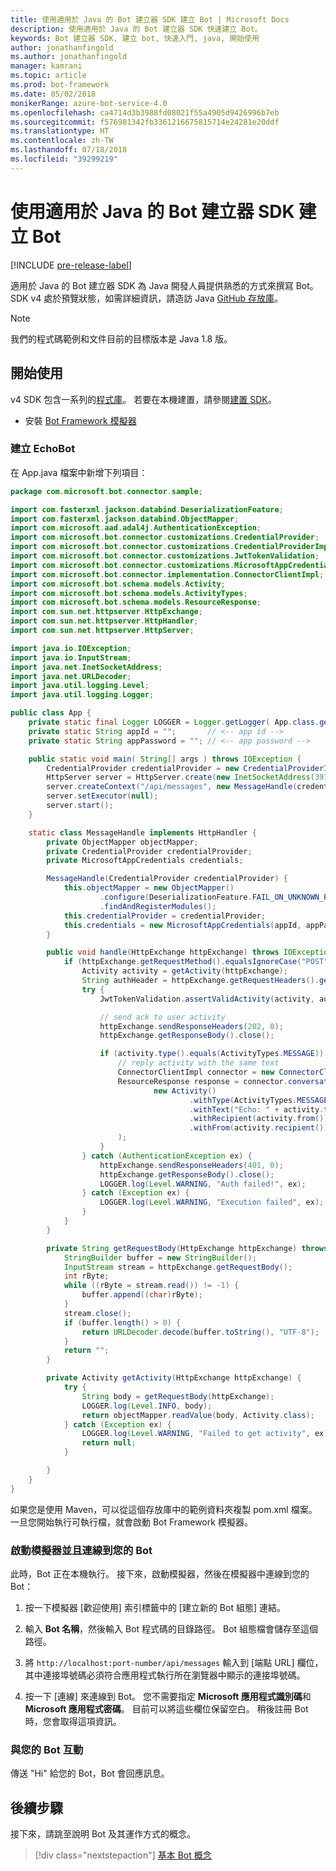 ```yaml
---
title: 使用適用於 Java 的 Bot 建立器 SDK 建立 Bot | Microsoft Docs
description: 使用適用於 Java 的 Bot 建立器 SDK 快速建立 Bot。
keywords: Bot 建立器 SDK, 建立 bot, 快速入門, java, 開始使用
author: jonathanfingold
ms.author: jonathanfingold
manager: kamrani
ms.topic: article
ms.prod: bot-framework
ms.date: 05/02/2018
monikerRange: azure-bot-service-4.0
ms.openlocfilehash: ca4714d3b3988fd08021f55a4905d9426996b7eb
ms.sourcegitcommit: f576981342fb3361216675815714e24281e20ddf
ms.translationtype: HT
ms.contentlocale: zh-TW
ms.lasthandoff: 07/18/2018
ms.locfileid: "39299219"
---
```

# <a name="create-a-bot-with-the-bot-builder-sdk-for-java"></a>使用適用於 Java 的 Bot 建立器 SDK 建立 Bot
[!INCLUDE [pre-release-label](../includes/pre-release-label.md)]

適用於 Java 的 Bot 建立器 SDK 為 Java 開發人員提供熟悉的方式來撰寫 Bot。 SDK v4 處於預覽狀態，如需詳細資訊，請造訪 Java [GitHub 存放庫](https://github.com/Microsoft/botbuilder-java)。

> [!NOTE]
> 我們的程式碼範例和文件目前的目標版本是 Java 1.8 版。

## <a name="getting-started"></a>開始使用

v4 SDK 包含一系列的[程式庫](https://github.com/Microsoft/botbuilder-java/tree/master/libraries)。 若要在本機建置，請參閱[建置 SDK](https://github.com/Microsoft/botbuilder-java/wiki/building-the-sdk)。

- 安裝 [Bot Framework 模擬器](https://github.com/Microsoft/BotFramework-Emulator/releases)

### <a name="create-echobot"></a>建立 EchoBot

在 App.java 檔案中新增下列項目：

```Java
package com.microsoft.bot.connector.sample;

import com.fasterxml.jackson.databind.DeserializationFeature;
import com.fasterxml.jackson.databind.ObjectMapper;
import com.microsoft.aad.adal4j.AuthenticationException;
import com.microsoft.bot.connector.customizations.CredentialProvider;
import com.microsoft.bot.connector.customizations.CredentialProviderImpl;
import com.microsoft.bot.connector.customizations.JwtTokenValidation;
import com.microsoft.bot.connector.customizations.MicrosoftAppCredentials;
import com.microsoft.bot.connector.implementation.ConnectorClientImpl;
import com.microsoft.bot.schema.models.Activity;
import com.microsoft.bot.schema.models.ActivityTypes;
import com.microsoft.bot.schema.models.ResourceResponse;
import com.sun.net.httpserver.HttpExchange;
import com.sun.net.httpserver.HttpHandler;
import com.sun.net.httpserver.HttpServer;

import java.io.IOException;
import java.io.InputStream;
import java.net.InetSocketAddress;
import java.net.URLDecoder;
import java.util.logging.Level;
import java.util.logging.Logger;

public class App {
    private static final Logger LOGGER = Logger.getLogger( App.class.getName() );
    private static String appId = "";       // <-- app id -->
    private static String appPassword = ""; // <-- app password -->

    public static void main( String[] args ) throws IOException {
        CredentialProvider credentialProvider = new CredentialProviderImpl(appId, appPassword);
        HttpServer server = HttpServer.create(new InetSocketAddress(3978), 0);
        server.createContext("/api/messages", new MessageHandle(credentialProvider));
        server.setExecutor(null);
        server.start();
    }

    static class MessageHandle implements HttpHandler {
        private ObjectMapper objectMapper;
        private CredentialProvider credentialProvider;
        private MicrosoftAppCredentials credentials;

        MessageHandle(CredentialProvider credentialProvider) {
            this.objectMapper = new ObjectMapper()
                    .configure(DeserializationFeature.FAIL_ON_UNKNOWN_PROPERTIES, false)
                    .findAndRegisterModules();
            this.credentialProvider = credentialProvider;
            this.credentials = new MicrosoftAppCredentials(appId, appPassword);
        }

        public void handle(HttpExchange httpExchange) throws IOException {
            if (httpExchange.getRequestMethod().equalsIgnoreCase("POST")) {
                Activity activity = getActivity(httpExchange);
                String authHeader = httpExchange.getRequestHeaders().getFirst("Authorization");
                try {
                    JwtTokenValidation.assertValidActivity(activity, authHeader, credentialProvider);

                    // send ack to user activity
                    httpExchange.sendResponseHeaders(202, 0);
                    httpExchange.getResponseBody().close();

                    if (activity.type().equals(ActivityTypes.MESSAGE)) {
                        // reply activity with the same text
                        ConnectorClientImpl connector = new ConnectorClientImpl(activity.serviceUrl(), this.credentials);
                        ResourceResponse response = connector.conversations().sendToConversation(activity.conversation().id(),
                                new Activity()
                                        .withType(ActivityTypes.MESSAGE)
                                        .withText("Echo: " + activity.text())
                                        .withRecipient(activity.from())
                                        .withFrom(activity.recipient())
                        );
                    }
                } catch (AuthenticationException ex) {
                    httpExchange.sendResponseHeaders(401, 0);
                    httpExchange.getResponseBody().close();
                    LOGGER.log(Level.WARNING, "Auth failed!", ex);
                } catch (Exception ex) {
                    LOGGER.log(Level.WARNING, "Execution failed", ex);
                }
            }
        }

        private String getRequestBody(HttpExchange httpExchange) throws IOException {
            StringBuilder buffer = new StringBuilder();
            InputStream stream = httpExchange.getRequestBody();
            int rByte;
            while ((rByte = stream.read()) != -1) {
                buffer.append((char)rByte);
            }
            stream.close();
            if (buffer.length() > 0) {
                return URLDecoder.decode(buffer.toString(), "UTF-8");
            }
            return "";
        }

        private Activity getActivity(HttpExchange httpExchange) {
            try {
                String body = getRequestBody(httpExchange);
                LOGGER.log(Level.INFO, body);
                return objectMapper.readValue(body, Activity.class);
            } catch (Exception ex) {
                LOGGER.log(Level.WARNING, "Failed to get activity", ex);
                return null;
            }

        }
    }
}
```

如果您是使用 Maven，可以從這個存放庫中的範例資料夾複製 pom.xml 檔案。 一旦您開始執行可執行檔，就會啟動 Bot Framework 模擬器。

### <a name="start-the-emulator-and-connect-your-bot"></a>啟動模擬器並且連線到您的 Bot

此時，Bot 正在本機執行。
接下來，啟動模擬器，然後在模擬器中連線到您的 Bot：

1. 按一下模擬器 [歡迎使用] 索引標籤中的 [建立新的 Bot 組態] 連結。 

2. 輸入 **Bot 名稱**，然後輸入 Bot 程式碼的目錄路徑。 Bot 組態檔會儲存至這個路徑。

3. 將 `http://localhost:port-number/api/messages` 輸入到 [端點 URL] 欄位，其中連接埠號碼必須符合應用程式執行所在瀏覽器中顯示的連接埠號碼。

4. 按一下 [連線] 來連線到 Bot。 您不需要指定 **Microsoft 應用程式識別碼**和 **Microsoft 應用程式密碼**。 目前可以將這些欄位保留空白。 稍後註冊 Bot 時，您會取得這項資訊。

### <a name="interact-with-your-bot"></a>與您的 Bot 互動
傳送 "Hi" 給您的 Bot，Bot 會回應訊息。

## <a name="next-steps"></a>後續步驟

接下來，請跳至說明 Bot 及其運作方式的概念。

> [!div class="nextstepaction"]
> [基本 Bot 概念](../v4sdk/bot-builder-basics.md)
